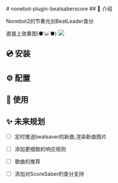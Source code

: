 <div align="center">

</div>
# nonebot-plugin-beatsaberscore
## 📖 介绍

Nonebot2的节奏光剑BeatLeader查分

  直接上效果图(●′ω`●)
<img src='./result.png'>

## 💿 安装


## ⚙️ 配置


## 🎉 使用


## ✨ 未来规划
- [ ] 定时推送beatsaver的新曲,渲染新曲图片
- [ ] 添加更细致的响应规则
- [ ] 歌曲的推荐
- [ ] 添加对ScoreSaber的查分支持

